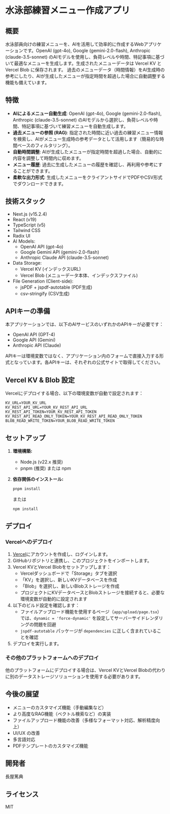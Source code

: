 # 水泳部練習メニュー作成アプリ

## 概要

水泳部員向けの練習メニューを、AIを活用して効率的に作成するWebアプリケーションです。OpenAI (gpt-4o), Google (gemini-2.0-flash), Anthropic (claude-3.5-sonnet) のAIモデルを使用し、負荷レベルや時間、特記事項に基づいて最適なメニューを生成します。生成されたメニューデータは Vercel KV と Vercel Blob に保存されます。
過去のメニューデータ（時間情報）をAI生成時の参考にしたり、AIが生成したメニューが指定時間を超過した場合に自動調整する機能も備えています。

## 特徴

*   **AIによるメニュー自動生成**: OpenAI (gpt-4o), Google (gemini-2.0-flash), Anthropic (claude-3.5-sonnet) のAIモデルから選択し、負荷レベルや時間、特記事項に基づいて練習メニューを自動生成します。
*   **過去メニューの参照 (RAG)**: 指定された時間に近い過去の練習メニュー情報を検索し、AIがメニュー生成時の参考データとして活用します（簡易的な時間ベースのフィルタリング）。
*   **自動時間調整**: AIが生成したメニューが指定時間を超過した場合、自動的に内容を調整して時間内に収めます。
*   **メニュー履歴**: 過去に生成したメニューの履歴を確認し、再利用や参考にすることができます。
*   **柔軟な出力形式**: 生成したメニューをクライアントサイドでPDFやCSV形式でダウンロードできます。

## 技術スタック

*   Next.js (v15.2.4)
*   React (v19)
*   TypeScript (v5)
*   Tailwind CSS
*   Radix UI
*   AI Models:
    *   OpenAI API (gpt-4o)
    *   Google Gemini API (gemini-2.0-flash)
    *   Anthropic Claude API (claude-3.5-sonnet)
*   Data Storage:
    *   Vercel KV (インデックスURL)
    *   Vercel Blob (メニューデータ本体、インデックスファイル)
*   File Generation (Client-side):
    *   jsPDF + jspdf-autotable (PDF生成)
    *   csv-stringify (CSV生成)

## APIキーの準備

本アプリケーションでは、以下のAIサービスのいずれかのAPIキーが必要です：

- OpenAI API (GPT-4)
- Google API (Gemini)
- Anthropic API (Claude)

APIキーは環境変数ではなく、アプリケーション内のフォームで直接入力する形式となっています。各APIキーは、それぞれの公式サイトで取得してください。

## Vercel KV & Blob 設定

Vercelにデプロイする場合、以下の環境変数が自動で設定されます：

```
KV_URL=YOUR_KV_URL
KV_REST_API_URL=YOUR_KV_REST_API_URL
KV_REST_API_TOKEN=YOUR_KV_REST_API_TOKEN
KV_REST_API_READ_ONLY_TOKEN=YOUR_KV_REST_API_READ_ONLY_TOKEN
BLOB_READ_WRITE_TOKEN=YOUR_BLOB_READ_WRITE_TOKEN
```

## セットアップ

1.  **環境構築:**
    *   Node.js (v22.x 推奨)
    *   pnpm (推奨) または npm

2.  **依存関係のインストール:**
    ```bash
    pnpm install
    ```
    または
    ```bash
    npm install
    ```

## デプロイ

### Vercelへのデプロイ

1. [Vercel](https://vercel.com)にアカウントを作成し、ログインします。
2. GitHubリポジトリと連携し、このプロジェクトをインポートします。
3. Vercel KVとVercel Blobをセットアップします：
   - Vercelダッシュボードで「Storage」タブを選択
   - 「KV」を選択し、新しいKVデータベースを作成
   - 「Blob」を選択し、新しいBlobストレージを作成
   - プロジェクトにKVデータベースとBlobストレージを接続すると、必要な環境変数が自動的に設定されます
4. 以下のビルド設定を確認します：
   - ファイルアップロード機能を使用するページ（`app/upload/page.tsx`）では、`dynamic = 'force-dynamic'` を設定してサーバーサイドレンダリングの問題を回避
   - `jspdf-autotable` パッケージが `dependencies` に正しく含まれていることを確認
5. デプロイを実行します。

### その他のプラットフォームへのデプロイ

他のプラットフォームにデプロイする場合は、Vercel KVとVercel Blobの代わりに別のデータストレージソリューションを使用する必要があります。

## 今後の展望

*   メニューのカスタマイズ機能（手動編集など）
*   より高度なRAG機能（ベクトル検索など）の実装
*   ファイルアップロード機能の改善（多様なフォーマット対応、解析精度向上）
*   UI/UX の改善
*   多言語対応
*   PDFテンプレートのカスタマイズ機能

## 開発者

長屋篤典

## ライセンス

MIT
